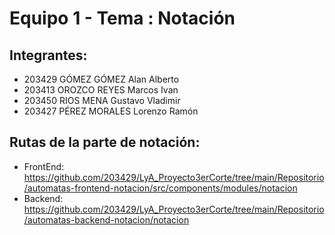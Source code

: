 # Equipo 1 - Tema : Notación

## Integrantes:
* 203429 GÓMEZ GÓMEZ Alan Alberto
* 203413 OROZCO REYES Marcos Ivan
* 203450 RIOS MENA Gustavo Vladimir
* 203427 PÉREZ MORALES Lorenzo Ramón

## Rutas de la parte de notación:
* FrontEnd: https://github.com/203429/LyA_Proyecto3erCorte/tree/main/Repositorio/automatas-frontend-notacion/src/components/modules/notacion
* Backend: https://github.com/203429/LyA_Proyecto3erCorte/tree/main/Repositorio/automatas-backend-notacion/notacion
